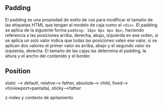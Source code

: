 ## Padding
El padding es una propiedad de estilo de css para modificar el tamaño de las etiquetas HTML que tengan el modelo de caja como el `<div>`. El padding se aplica de la siguiente forma `padding: 16px 8px 4px 8px;` haciendo referencia a las posiciones arriba, derecha, abajo, izquierda en ese orden, si se aplica un solo valor indica que todas las posiciones valen ese valor, si se aplican dos valores el primer valor es arriba, abajo y el segundo valor es izquierda, derecha. El tamaño de las cajas las determina el padding, la altura y el ancho del contenido y el border.

## Position
static --> default, relative--> father, absolute--> child, fixed--> vh(viewport=pantalla), sticky-->father

z-index y contexto de apilamiento
